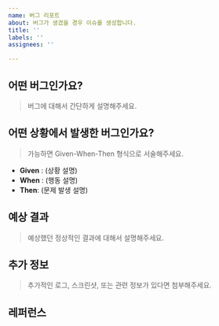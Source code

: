```yaml
---
name: 버그 리포트
about: 버그가 생겼을 경우 이슈를 생성합니다.
title: ''
labels: ''
assignees: ''

---
```


## 어떤 버그인가요?
> 버그에 대해서 간단하게 설명해주세요.

## 어떤 상황에서 발생한 버그인가요?
> 가능하면 Given-When-Then 형식으로 서술해주세요.

- **Given** : (상황 설명)
- **When** : (행동 설명)
- **Then**: (문제 발생 설명)

## 예상 결과
> 예상했던 정상적인 결과에 대해서 설명해주세요.

## 추가 정보
> 추가적인 로그, 스크린샷, 또는 관련 정보가 있다면 첨부해주세요.

## 레퍼런스
